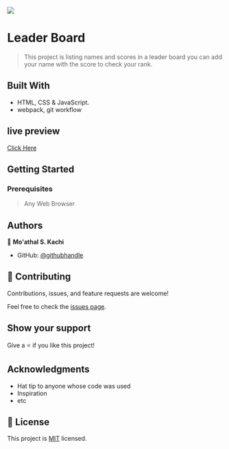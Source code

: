 ![](https://img.shields.io/badge/Microverse-blueviolet)

# Leader Board

> This project is listing names and scores in a leader board you can add your name with the score to check your rank.


## Built With

- HTML, CSS & JavaScript.
- webpack, git workflow


## live preview
[Click Here](https://Moathal.github.io/leaderboard)


## Getting Started

### Prerequisites

> Any Web Browser



## Authors

👤 **Mo'athal S. Kachi**

- GitHub: [@githubhandle](https://github.com/Moathal)


## 🤝 Contributing

Contributions, issues, and feature requests are welcome!

Feel free to check the [issues page](../../issues/).


## Show your support

Give a ⭐️ if you like this project!


## Acknowledgments

- Hat tip to anyone whose code was used
- Inspiration
- etc

## 📝 License

This project is [MIT](./MIT.md) licensed.
